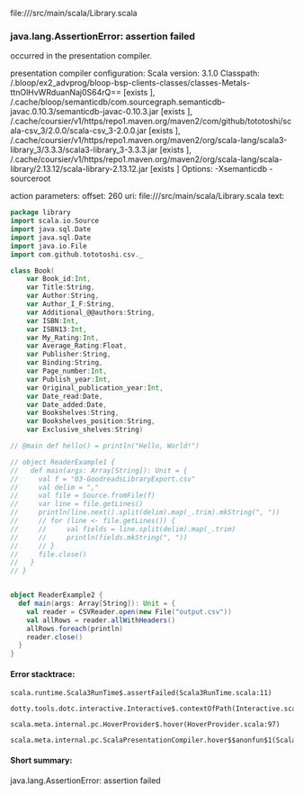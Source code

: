 file://<WORKSPACE>/src/main/scala/Library.scala
### java.lang.AssertionError: assertion failed

occurred in the presentation compiler.

presentation compiler configuration:
Scala version: 3.1.0
Classpath:
<WORKSPACE>/.bloop/ex2_advprog/bloop-bsp-clients-classes/classes-Metals-ttnOlHvWRduanNaj0S64rQ== [exists ], <HOME>/.cache/bloop/semanticdb/com.sourcegraph.semanticdb-javac.0.10.3/semanticdb-javac-0.10.3.jar [exists ], <HOME>/.cache/coursier/v1/https/repo1.maven.org/maven2/com/github/tototoshi/scala-csv_3/2.0.0/scala-csv_3-2.0.0.jar [exists ], <HOME>/.cache/coursier/v1/https/repo1.maven.org/maven2/org/scala-lang/scala3-library_3/3.3.3/scala3-library_3-3.3.3.jar [exists ], <HOME>/.cache/coursier/v1/https/repo1.maven.org/maven2/org/scala-lang/scala-library/2.13.12/scala-library-2.13.12.jar [exists ]
Options:
-Xsemanticdb -sourceroot <WORKSPACE>


action parameters:
offset: 260
uri: file://<WORKSPACE>/src/main/scala/Library.scala
text:
```scala
package library
import scala.io.Source
import java.sql.Date
import java.sql.Date
import java.io.File
import com.github.tototoshi.csv._

class Book(
    var Book_id:Int,
    var Title:String,
    var Author:String,
    var Author_I_F:String,
    var Additional_@@authors:String,
    var ISBN:Int,
    var ISBN13:Int,
    var My_Rating:Int,
    var Average_Rating:Float,
    var Publisher:String,
    var Binding:String,
    var Page_number:Int,
    var Publish_year:Int,
    var Original_publication_year:Int,
    var Date_read:Date,
    var Date_added:Date,
    var Bookshelves:String,
    var Bookshelves_position:String,
    var Exclusive_shelves:String)

// @main def hello() = println("Hello, World!")

// object ReaderExample1 {
//   def main(args: Array[String]): Unit = {
//     val f = "03-GoodreadsLibraryExport.csv"
//     val delim = ","
//     val file = Source.fromFile(f)
//     var line = file.getLines()
//     println(line.next().split(delim).map(_.trim).mkString(", "))
//     // for (line <- file.getLines()) {
//     //     val fields = line.split(delim).map(_.trim)
//     //     println(fields.mkString(", "))
//     // }
//     file.close()
//   }
// }


object ReaderExample2 {
  def main(args: Array[String]): Unit = {
    val reader = CSVReader.open(new File("output.csv"))
    val allRows = reader.allWithHeaders()
    allRows.foreach(println)
    reader.close()
  }
}


```



#### Error stacktrace:

```
scala.runtime.Scala3RunTime$.assertFailed(Scala3RunTime.scala:11)
	dotty.tools.dotc.interactive.Interactive$.contextOfPath(Interactive.scala:289)
	scala.meta.internal.pc.HoverProvider$.hover(HoverProvider.scala:97)
	scala.meta.internal.pc.ScalaPresentationCompiler.hover$$anonfun$1(ScalaPresentationCompiler.scala:368)
```
#### Short summary: 

java.lang.AssertionError: assertion failed